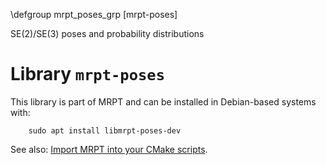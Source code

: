 \defgroup mrpt_poses_grp [mrpt-poses]

SE(2)/SE(3) poses and probability distributions

# Library `mrpt-poses`

This library is part of MRPT and can be installed in Debian-based systems with:

		sudo apt install libmrpt-poses-dev

See also: [Import MRPT into your CMake scripts](mrpt_from_cmake.html).

